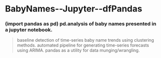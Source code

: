 # BabyNames--Jupyter--dfPandas
### (import pandas as pd) pd.analysis of baby names presented in a jupyter notebook. 

> baseline detection of time-series baby name trends using clustering methods.
> automated pipeline for generating time-series forecasts using ARIMA.
> pandas as a utility for data munging/wrangling.

